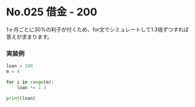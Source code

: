 # No.025 借金 - 200
1ヶ月ごとに30%の利子が付くため、for文でシミュレートして1.3倍ずつすれば答えが求まります。

### 実装例
```py
loan = 100
m = 4

for i in range(m):
    loan *= 1.3

print(loan)
